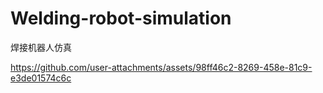 # Welding-robot-simulation
焊接机器人仿真


https://github.com/user-attachments/assets/98ff46c2-8269-458e-81c9-e3de01574c6c

